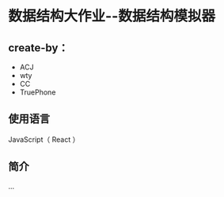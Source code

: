 # 数据结构大作业--数据结构模拟器

## create-by：
* ACJ
* wty
* CC
* TruePhone

## 使用语言
JavaScript（ React ）

## 简介
...